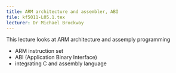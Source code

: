 ```yaml
---
title: ARM architecture and assembler, ABI
file: kf5011-L05.1.tex
lecturer: Dr Michael Brockway
---
```

This lecture looks at ARM architecture and assemply programming

* ARM instruction set
* ABI (Application Binary Interface)
* integrating C and assembly language
